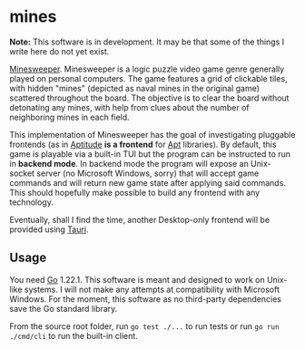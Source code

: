 # mines

**Note:** This software is in development. It may be that some of the things I write here do not yet exist.

[Minesweeper](<https://en.wikipedia.org/wiki/Minesweeper_(video_game)>). Minesweeper is a logic puzzle video game genre generally played on personal computers. The game features a grid of clickable tiles, with hidden "mines" (depicted as naval mines in the original game) scattered throughout the board. The objective is to clear the board without detonating any mines, with help from clues about the number of neighboring mines in each field.

This implementation of Minesweeper has the goal of investigating pluggable frontends (as in [Aptitude](https://wiki.debian.org/Aptitude) **is a frontend** for [Apt](https://wiki.debian.org/Apt) libraries). By default, this game is playable via a built-in TUI but the program can be instructed to run in **backend mode**. In backend mode the program will expose an Unix-socket server (no Microsoft Windows, sorry) that will accept game commands and will return new game state after applying said commands. This should hopefully make possible to build any frontend with any technology.

Eventually, shall I find the time, another Desktop-only frontend will be provided using [Tauri](https://tauri.app/).

## Usage

You need [Go](https://go.dev/dl/) 1.22.1. This software is meant and designed to work on Unix-like systems. I will not make any attempts at compatibility with Microsoft Windows. For the moment, this software as no third-party dependencies save the Go standard library.

From the source root folder, run `go test ./...` to run tests or run `go run ./cmd/cli` to run the built-in client.
